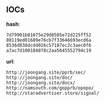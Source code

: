 
## IOCs

__hash__:

```text
7d79901b01075e29d8505e72d225ff52
00119ed01689e76cb7f33646693ecd6a
8536d838dcdd026c57187ec2c3aec0f6
a7ac7d100184078c2aa5645552794c19
```
__url__:

```text
http://joongang.site/pprb/sec/
http://joongang.site/doc/
http://joongang.site/docx/
http://namsouth.com/gopprb/opopo/
http://staradvertiser.store/signal/
```